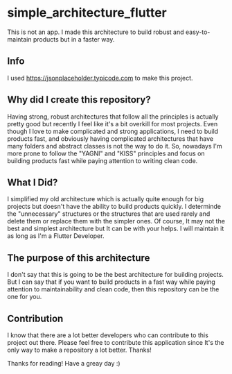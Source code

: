 # simple_architecture_flutter

This is not an app. I made this architecture to build robust and easy-to-maintain products but in a faster way.

## Info
I used https://jsonplaceholder.typicode.com to make this project.

## Why did I create this repository?

Having strong, robust architectures that follow all the principles is actually pretty good but recently I feel like it's a bit overkill for most projects. Even though I love to make complicated and strong applications, I need to build products fast, and obviously having complicated architectures that have many folders and abstract classes is not the way to do it. So, nowadays I'm more prone to follow the "YAGNI" and "KISS" principles and focus on building products fast while paying attention to writing clean code.


## What I Did?

I simplified my old architecture which is actually quite enough for big projects but doesn't have the ability to build products quickly. I determinde the "unnecessary" structures or the structures that are used rarely and delete them or replace them with the simpler ones. Of course, It may not the best and simplest architecture but It can be with your helps. I will maintain it as long as I'm a Flutter Developer.

## The purpose of this architecture

I don't say that this is going to be the best architecture for building projects. But I can say that if you want to build products in a fast way while paying attention to maintainability and clean code, then this repository can be the one for you.

## Contribution

I know that there are a lot better developers who can contribute to this project out there. Please feel free to contribute this application since It's the only way to make a repository a lot better. Thanks!


Thanks for reading! Have a greay day :)
